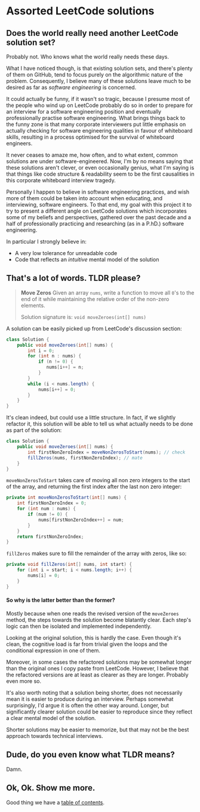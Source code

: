 # Assorted LeetCode solutions



## Does the world really need another LeetCode solution set?

Probably not. Who knows what the world really needs these days.

What I have noticed though, is that existing solution sets, and there's plenty of them on GitHub, tend to focus purely on the algorithmic nature of the problem. Consequently, I believe many of these solutions leave much to be desired as far as *software engineering* is concerned.

It could actually be funny, if it wasn't  so tragic, because I presume most of the people who wind up on LeetCode probably do so in order to prepare for an interview for a software engineering position and eventually professionally practise software engineering. 
What brings things back to the funny zone is that many corporate interviewers put little emphasis on actually checking for software engineering qualities in favour of whiteboard skills, resulting in a process optimised for the survival of whiteboard engineers.

It never ceases to amaze me, how often, and to what extent, common solutions are under software-engineered. Now, I'm by no means saying that these solutions aren't clever, or even occasionally genius, what I'm saying is that things like code structure & readability seem to be the first causalities in this corporate whiteboard interview tragedy.

Personally I happen to believe in software engineering practices, and wish more of them could be taken into account when educating, and interviewing, software engineers.  To that end, my goal with this project it to try to present a different angle on LeetCode solutions which incorporates some of my beliefs and perspectives, gathered over the past decade and a half of professionally practicing and researching (as in a P.hD.) software engineering. 

In particular I strongly believe in:
 - A very low tolerance for unreadable code
 - Code that reflects an *intuitive* mental model of the solution



## That's a lot of words. TLDR please?

> **Move Zeros**
> Given an array `nums`, write a function to move all `0`'s to the end of it while maintaining the relative order of the non-zero elements.
>
> Solution signature is: `void moveZeroes(int[] nums)`



A solution can be easily picked up from LeetCode's discussion section:
```java
class Solution {
	public void moveZeroes(int[] nums) {
		int i = 0;
	    for (int n : nums) {
	        if (n != 0) {
	           nums[i++] = n;
	        }	         
	    }
	    while (i < nums.length) {
		    nums[i++] = 0;
		}
	}
}
```

It's clean indeed, but could use a little structure.  In fact, if we slightly refactor it, this solution will be able to tell us what actually needs to be done as part of the solution:

```java
class Solution {  
	public void moveZeroes(int[] nums) {  
		int firstNonZeroIndex = moveNonZerosToStart(nums); // check
		fillZeros(nums, firstNonZeroIndex); // mate
	}
}
```

 `moveNonZerosToStart` takes care of moving all non zero integers to the start of the array, and returning the first index after the last non zero integer:
```java
private int moveNonZerosToStart(int[] nums) {  
	int firstNonZeroIndex = 0;  
	for (int num : nums) {  
		if (num != 0) {  
			nums[firstNonZeroIndex++] = num;  	  
		}
	}  
	return firstNonZeroIndex;  
} 
```
`fillZeros` makes sure to fill the remainder of the array with zeros, like so:
```java
private void fillZeros(int[] nums, int start) {  
	for (int i = start; i < nums.length; i++) {  
		nums[i] = 0;  
	}
}  
```



#### So why is the latter better than the former?

Mostly because when one reads the revised version of the `moveZeroes` method, the steps towards the solution become blatantly clear. Each step's logic can then be isolated and implemented independently. 

Looking at the original solution, this is hardly the case. Even though it's clean, the cognitive load is far from trivial given the loops and the conditional expression in one of them.

Moreover, in some cases the refactored solutions may be somewhat longer than the original ones I copy paste from LeetCode. However, I believe that the refactored versions are at least as clearer as they are longer. Probably even more so.

It's also worth noting that a solution being shorter, does not necessarily mean it is easier to produce during an interview. Perhaps somewhat surprisingly, I'd argue it is often the other way around. Longer, but significantly clearer solution could be easier to reproduce since they reflect a clear mental model of the solution. 

Shorter solutions may be easier to memorize, but that may not be the best approach towards technical interviews.



## Dude, do you even know what TLDR  means?
Damn.



## Ok, Ok. Show me more.
Good thing we have a [table of contents](toc.md).
